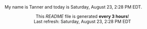 My name is Tanner and today is Saturday, August 23, 2:28 PM EDT.

<p align="center">This <i>README</i> file is generated <b>every 3 hours</b>!</br>Last refresh: Saturday, August 23, 2:28 PM EDT<br /></p>
